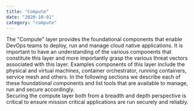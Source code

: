 ```yaml
---
title: "Compute"
date: "2020-10-01"
category: "compute"
---
```

The "Compute" layer provides the foundational components that enable DevOps teams to deploy, run and manage cloud native applications. It is important to have an understanding of the various components that constitute this layer and more importantly grasp the various threat vectors associated with this layer. Examples components of this layer include the physical and virtual machines, container orchestrator, running containers, service mesh and others. In the following sections we describe each of these foundational components and list tools that are available to manage, run and secure accordingly.  
Securing the compute layer both from a breadth and depth perspective is critical to ensure mission critical applications are run securely and reliably.  
